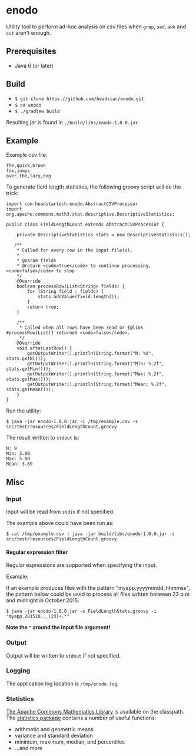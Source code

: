 # enodo
Utility tool to perform ad-hoc analysis on csv files when `grep`, `sed`, `awk` and `cut` aren't enough.

## Prerequisites
* Java 6 (or later)

## Build
* `$ git clone https://github.com/headstar/enodo.git`
* `$ cd enodo`
* `$ ./gradlew build`

Resulting jar is found in `./build/libs/enodo-1.0.0.jar`.

## Example

Example csv file:

    The,quick,brown
    fox,jumps
    over,the,lazy,dog


To generate field length statistics, the following groovy script will do the trick:

    import com.headstartech.enodo.AbstractCSVProcessor
    import org.apache.commons.math3.stat.descriptive.DescriptiveStatistics;

    public class FieldLengthCount extends AbstractCSVProcessor {

        private DescriptiveStatistics stats = new DescriptiveStatistics();

       /**
        * Called for every row in the input file(s).
        *
        * @param fields
        * @return <code>true</code> to continue processing, <code>false</code> to stop
        */
        @Override
        boolean processRow(List<String> fields) {
            for (String field : fields) {
                stats.addValue(field.length());
            }
            return true;
        }

        /**
         * Called when all rows have been read or {@link #processRow(List)} returned <code>false</code>.
         */
        @Override
        void afterLastRow() {
            getOutputWriter().println(String.format("N: %d", stats.getN()));
            getOutputWriter().println(String.format("Min: %.2f", stats.getMin()));
            getOutputWriter().println(String.format("Max: %.2f", stats.getMax()));
            getOutputWriter().println(String.format("Mean: %.2f", stats.getMean()));
        }
    }

 
  
Run the utility:

`$ java -jar enodo-1.0.0.jar -i /tmp/example.csv -s src/test/resources/FieldLengthCount.groovy`
  
The result written to `stdout` is:

    N: 9
    Min: 3.00
    Max: 5.00
    Mean: 3.89

## Misc

### Input
Input will be read from `stdin` if not specified. 

The example above could have been run as:

`$ cat /tmp/example.csv | java -jar build/libs/enodo-1.0.0.jar -s src/test/resources/FieldLengthCount.groovy`

#### Regular expression filter
Regular expressions are supported when specifying the input.

Example:

If an example produces files with the pattern "myapp.yyyymmdd_hhmmss", the pattern below could be used to process all files written between 23 p.m and midnight in October 2015.

`$ java -jar enodo-1.0.0.jar -s FieldLengthStats.groovy -i "myapp.201510.._(23)+.*"`

**Note the `"` around the input file argument!**

### Output
Output will be written to `stdout` if not specified.

### Logging
The application log location is `/tmp/enodo.log`.

### Statistics
[The Apache Commons Mathematics Library](http://commons.apache.org/proper/commons-math/) is available on the classpath. The [statistics package](http://commons.apache.org/proper/commons-math/userguide/stat.html#a1.2_Descriptive_statistics) contains a number of useful functions:
* arithmetic and geometric means
* variance and standard deviation
* minimum, maximum, median, and percentiles
* ...and more
